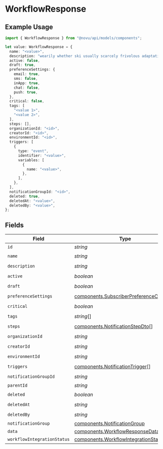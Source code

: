 # WorkflowResponse

## Example Usage

```typescript
import { WorkflowResponse } from "@novu/api/models/components";

let value: WorkflowResponse = {
  name: "<value>",
  description: "wearily whether ski usually scarcely frivolous adaptation",
  active: false,
  draft: true,
  preferenceSettings: {
    email: true,
    sms: false,
    inApp: true,
    chat: false,
    push: true,
  },
  critical: false,
  tags: [
    "<value 1>",
    "<value 2>",
  ],
  steps: [],
  organizationId: "<id>",
  creatorId: "<id>",
  environmentId: "<id>",
  triggers: [
    {
      type: "event",
      identifier: "<value>",
      variables: [
        {
          name: "<value>",
        },
      ],
    },
  ],
  notificationGroupId: "<id>",
  deleted: true,
  deletedAt: "<value>",
  deletedBy: "<value>",
};
```

## Fields

| Field                                                                                              | Type                                                                                               | Required                                                                                           | Description                                                                                        |
| -------------------------------------------------------------------------------------------------- | -------------------------------------------------------------------------------------------------- | -------------------------------------------------------------------------------------------------- | -------------------------------------------------------------------------------------------------- |
| `id`                                                                                               | *string*                                                                                           | :heavy_minus_sign:                                                                                 | N/A                                                                                                |
| `name`                                                                                             | *string*                                                                                           | :heavy_check_mark:                                                                                 | N/A                                                                                                |
| `description`                                                                                      | *string*                                                                                           | :heavy_check_mark:                                                                                 | N/A                                                                                                |
| `active`                                                                                           | *boolean*                                                                                          | :heavy_check_mark:                                                                                 | N/A                                                                                                |
| `draft`                                                                                            | *boolean*                                                                                          | :heavy_check_mark:                                                                                 | N/A                                                                                                |
| `preferenceSettings`                                                                               | [components.SubscriberPreferenceChannels](../../models/components/subscriberpreferencechannels.md) | :heavy_check_mark:                                                                                 | N/A                                                                                                |
| `critical`                                                                                         | *boolean*                                                                                          | :heavy_check_mark:                                                                                 | N/A                                                                                                |
| `tags`                                                                                             | *string*[]                                                                                         | :heavy_check_mark:                                                                                 | N/A                                                                                                |
| `steps`                                                                                            | [components.NotificationStepDto](../../models/components/notificationstepdto.md)[]                 | :heavy_check_mark:                                                                                 | N/A                                                                                                |
| `organizationId`                                                                                   | *string*                                                                                           | :heavy_check_mark:                                                                                 | N/A                                                                                                |
| `creatorId`                                                                                        | *string*                                                                                           | :heavy_check_mark:                                                                                 | N/A                                                                                                |
| `environmentId`                                                                                    | *string*                                                                                           | :heavy_check_mark:                                                                                 | N/A                                                                                                |
| `triggers`                                                                                         | [components.NotificationTrigger](../../models/components/notificationtrigger.md)[]                 | :heavy_check_mark:                                                                                 | N/A                                                                                                |
| `notificationGroupId`                                                                              | *string*                                                                                           | :heavy_check_mark:                                                                                 | N/A                                                                                                |
| `parentId`                                                                                         | *string*                                                                                           | :heavy_minus_sign:                                                                                 | N/A                                                                                                |
| `deleted`                                                                                          | *boolean*                                                                                          | :heavy_check_mark:                                                                                 | N/A                                                                                                |
| `deletedAt`                                                                                        | *string*                                                                                           | :heavy_check_mark:                                                                                 | N/A                                                                                                |
| `deletedBy`                                                                                        | *string*                                                                                           | :heavy_check_mark:                                                                                 | N/A                                                                                                |
| `notificationGroup`                                                                                | [components.NotificationGroup](../../models/components/notificationgroup.md)                       | :heavy_minus_sign:                                                                                 | N/A                                                                                                |
| `data`                                                                                             | [components.WorkflowResponseData](../../models/components/workflowresponsedata.md)                 | :heavy_minus_sign:                                                                                 | N/A                                                                                                |
| `workflowIntegrationStatus`                                                                        | [components.WorkflowIntegrationStatus](../../models/components/workflowintegrationstatus.md)       | :heavy_minus_sign:                                                                                 | N/A                                                                                                |